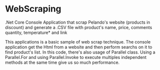 # WebScraping
.Net Core Console Application that scrap Pelando's website (products in discount) and generate a .CSV file with product's name, price, comments quantity, temperature* and link

This applications is a basic sample of web scrap technique. The console application get the Html from a website and then perform searchs on it to find product's list.
In this code, there's also usage of Parallel class. Using a Parallel.For and using Parallel.Invoke to execute multiples independent methods at the same time give us so much performance.
